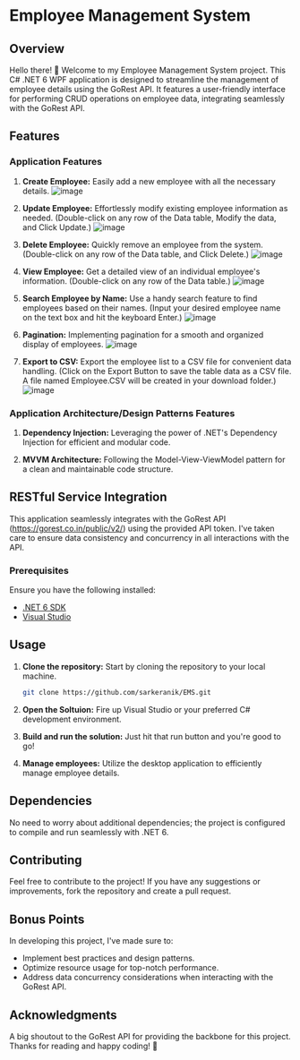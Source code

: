 # Employee Management System

## Overview

Hello there! 👋 Welcome to my Employee Management System project. This C# .NET 6 WPF application is designed to streamline the management of employee details using the GoRest API. It features a user-friendly interface for performing CRUD operations on employee data, integrating seamlessly with the GoRest API.

## Features

### Application Features

1. **Create Employee:** Easily add a new employee with all the necessary details.
![image](https://github.com/sarkeranik/EMS/assets/65606710/2e278ea5-82f6-4b28-99b3-a48e93e2ddea)

2. **Update Employee:** Effortlessly modify existing employee information as needed. (Double-click on any row of the Data table, Modify the data, and Click Update.) 
![image](https://github.com/sarkeranik/EMS/assets/65606710/35956fb6-8540-4a71-8979-236696e11121)

3. **Delete Employee:** Quickly remove an employee from the system. (Double-click on any row of the Data table, and Click Delete.) 
![image](https://github.com/sarkeranik/EMS/assets/65606710/b465b798-cc5a-4789-83d0-394c8df6b76a)

4. **View Employee:** Get a detailed view of an individual employee's information. (Double-click on any row of the Data table.) 
![image](https://github.com/sarkeranik/EMS/assets/65606710/80278553-503d-4db4-ab2e-34709d041875)

5. **Search Employee by Name:** Use a handy search feature to find employees based on their names. (Input your desired employee name on the text box and hit the keyboard Enter.)
![image](https://github.com/sarkeranik/EMS/assets/65606710/f070dc1b-e619-40d9-89ab-33835be9c166)

6. **Pagination:** Implementing pagination for a smooth and organized display of employees.
![image](https://github.com/sarkeranik/EMS/assets/65606710/6c853ab0-7b15-4d90-87a3-04c8481be34b)

7. **Export to CSV:** Export the employee list to a CSV file for convenient data handling. (Click on the Export Button to save the table data as a CSV file. A file named Employee.CSV will be created in your download folder.)
![image](https://github.com/sarkeranik/EMS/assets/65606710/2de4c07e-ddea-44fd-90d9-35af6bdf052d)

### Application Architecture/Design Patterns Features

1. **Dependency Injection:** Leveraging the power of .NET's Dependency Injection for efficient and modular code.

2. **MVVM Architecture:** Following the Model-View-ViewModel pattern for a clean and maintainable code structure.

## RESTful Service Integration

This application seamlessly integrates with the GoRest API (https://gorest.co.in/public/v2/) using the provided API token. I've taken care to ensure data consistency and concurrency in all interactions with the API.

### Prerequisites

Ensure you have the following installed:

- [.NET 6 SDK](https://dotnet.microsoft.com/en-us/download/dotnet/6.0)
- [Visual Studio](https://visualstudio.microsoft.com/)

## Usage

1. **Clone the repository:** Start by cloning the repository to your local machine.

   ```bash
   git clone https://github.com/sarkeranik/EMS.git
   ```

2. **Open the Soltuion:** Fire up Visual Studio or your preferred C# development environment.
3. **Build and run the solution:** Just hit that run button and you're good to go!
4. **Manage employees:** Utilize the desktop application to efficiently manage employee details.

## Dependencies

No need to worry about additional dependencies; the project is configured to compile and run seamlessly with .NET 6.

## Contributing

Feel free to contribute to the project! If you have any suggestions or improvements, fork the repository and create a pull request.

## Bonus Points

In developing this project, I've made sure to:

- Implement best practices and design patterns.
- Optimize resource usage for top-notch performance.
- Address data concurrency considerations when interacting with the GoRest API.

## Acknowledgments

A big shoutout to the GoRest API for providing the backbone for this project. Thanks for reading and happy coding! 🚀
